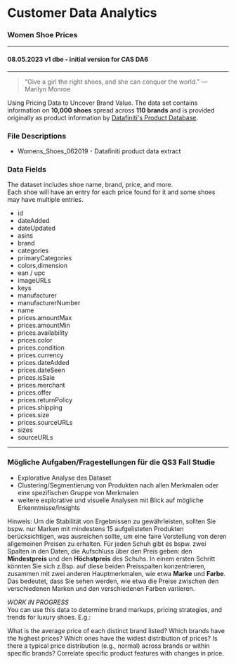 # Customer Data Analytics  
### Women Shoe Prices
---  
#### 08.05.2023 v1 dbe - initial version for CAS DA6
---  
> “Give a girl the right shoes, and she can conquer the world.” — Marilyn Monroe  

Using Pricing Data to Uncover Brand Value. The data set contains information on **10,000 shoes** spread across **110 brands** and is provided originally as product information by [Datafiniti's Product Database](https://www.datafiniti.co/data/product-data#explore-use-cases).  

### File Descriptions  
+ Womens_Shoes_062019 - Datafiniti product data extract  

### Data Fields   
The dataset includes shoe name, brand, price, and more.  
Each shoe will have an entry for each price found for it and some shoes may have multiple entries.

+ id
+ dateAdded
+ dateUpdated
+ asins
+ brand
+ categories
+ primaryCategories
+ colors,dimension
+ ean / upc
+ imageURLs
+ keys
+ manufacturer
+ manufacturerNumber
+ name
+ prices.amountMax
+ prices.amountMin
+ prices.availability
+ prices.color
+ prices.condition
+ prices.currency
+ prices.dateAdded
+ prices.dateSeen
+ prices.isSale
+ prices.merchant
+ prices.offer
+ prices.returnPolicy
+ prices.shipping
+ prices.size
+ prices.sourceURLs
+ sizes
+ sourceURLs


---   
### Mögliche Aufgaben/Fragestellungen für die QS3 Fall Studie    
+ Explorative Analyse des Dataset 
+ Clustering/Segmentierung von Produkten nach allen Merkmalen oder eine spezifischen Gruppe von Merkmalen
+ weitere explorative und visuelle Analysen mit Blick auf mögliche Erkenntnisse/Insights 

Hinweis: Um die Stabilität von Ergebnissen zu gewährleisten, sollten Sie bspw. nur Marken mit mindestens 15 aufgelisteten Produkten berücksichtigen, was ausreichen sollte, um eine faire Vorstellung von deren allgemeinen Preisen zu erhalten.
Für jeden Schuh gibt es bspw. zwei Spalten in den Daten, die Aufschluss über den Preis geben: den **Mindestpreis** und den **Höchstpreis** des Schuhs. In einem ersten Schritt könnten Sie sich z.Bsp. auf diese beiden Preisspalten konzentrieren, zusammen mit zwei anderen Hauptmerkmalen, wie etwa **Marke** und **Farbe**. Das bedeutet, dass Sie sehen werden, wie etwa die Preise zwischen den verschiedenen Marken und den verschiedenen Farben variieren.

*WORK IN PROGRESS*    
You can use this data to determine brand markups, pricing strategies, and trends for luxury shoes. E.g.:

What is the average price of each distinct brand listed?
Which brands have the highest prices?
Which ones have the widest distribution of prices?
Is there a typical price distribution (e.g., normal) across brands or within specific brands?
Correlate specific product features with changes in price.

